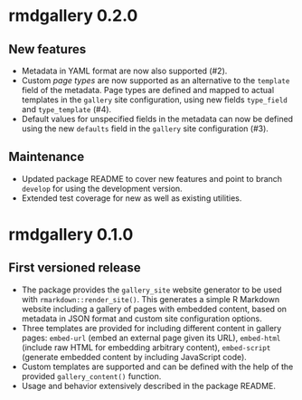 # rmdgallery 0.2.0

## New features

- Metadata in YAML format are now also supported (#2).
- Custom _page types_ are now supported as an alternative to the `template` field of the metadata. Page types are defined and mapped to actual templates in the `gallery` site configuration, using new fields `type_field` and `type_template` (#4).
- Default values for unspecified fields in the metadata can now be defined using the new `defaults` field in the `gallery` site configuration (#3).

## Maintenance

- Updated package README to cover new features and point to branch `develop` for using the development version.
- Extended test coverage for new as well as existing utilities.

# rmdgallery 0.1.0

## First versioned release

- The package provides the `gallery_site` website generator to be used with `rmarkdown::render_site()`. This generates a simple R Markdown website including a gallery of pages with embedded content, based on metadata in JSON format and custom site configuration options.
- Three templates are provided for including different content in gallery pages: `embed-url` (embed an external page given its URL), `embed-html` (include raw HTML for embedding arbitrary content), `embed-script` (generate embedded content by including JavaScript code).
- Custom templates are supported and can be defined with the help of the provided `gallery_content()` function.
- Usage and behavior extensively described in the package README.

